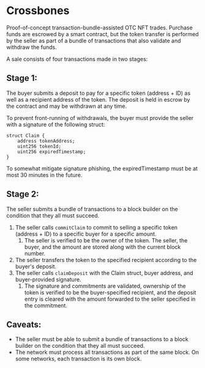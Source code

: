 # Crossbones

Proof-of-concept transaction-bundle-assisted OTC NFT trades. Purchase funds are escrowed by a smart contract, but the token transfer is performed by the seller as part of a bundle of transactions that also validate and withdraw the funds. 

A sale consists of four transactions made in two stages:

## Stage 1:
The buyer submits a deposit to pay for a specific token (address + ID) as well as a recipient address of the token. The deposit is held in escrow by the contract and may be withdrawn at any time.

To prevent front-running of withdrawals, the buyer must provide the seller with a signature of the following struct:

```solidity
struct Claim {
    address tokenAddress;
    uint256 tokenId;
    uint256 expiredTimestamp;
}
```

To somewhat mitigate signature phishing, the expiredTimestamp must be at most 30 minutes in the future.

## Stage 2:
The seller submits a bundle of transactions to a block builder on the condition that they all must succeed.

1. The seller calls `commitClaim` to commit to selling a specific token (address + ID) to a specific buyer for a specific amount.
   1. The seller is verified to be the owner of the token. The seller, the buyer, and the amount are stored along with the current block number. 
2. The seller transfers the token to the specified recipient according to the buyer's deposit.
3. The seller calls `claimDeposit` with the Claim struct, buyer address, and buyer-provided signature.
   1. The signature and commitments are validated, ownership of the token is verified to be the buyer-specified recipient, and the deposit entry is cleared with the amount forwarded to the seller specified in the commitment.

## Caveats:
- The seller must be able to submit a bundle of transactions to a block builder on the condition that they all must succeed.
- The network must process all transactions as part of the same block. On some networks, each transaction is its own block.